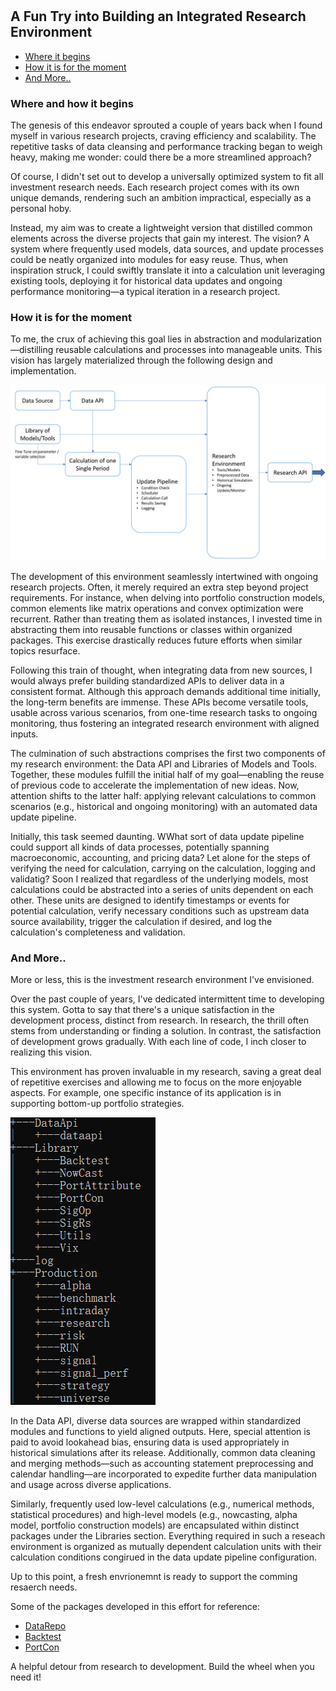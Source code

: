 #

## A Fun Try into Building an Integrated Research Environment

- [Where it begins](#beg)
- [How it is for the moment](#now)
- [And More..](#more)

### Where and how it begins <a name="beg"></a>

The genesis of this endeavor sprouted a couple of years back when I found myself in various research projects, craving efficiency and scalability. The repetitive tasks of data cleansing and performance tracking began to weigh heavy, making me wonder: could there be a more streamlined approach?

Of course, I didn't set out to develop a universally optimized system to fit all investment research needs. Each research project comes with its own unique demands, rendering such an ambition impractical, especially as a personal hoby. 

Instead, my aim was to create a lightweight version that distilled common elements across the diverse projects that gain my interest. The vision? A system where frequently used models, data sources, and update processes could be neatly organized into modules for easy reuse. Thus, when inspiration struck, I could swiftly translate it into a calculation unit leveraging existing tools, deploying it for historical data updates and ongoing performance monitoring—a typical iteration in a research project.



### How it is for the moment <a name="now"></a>

To me, the crux of achieving this goal lies in abstraction and modularization—distilling reusable calculations and processes into manageable units. This vision has largely materialized through the following design and implementation.

![Structure](https://raw.githubusercontent.com/SkyBlueRW/SkyBlueRW.github.io/main/_posts/asset/environment_structure.png)

The development of this environment seamlessly intertwined with ongoing research projects. Often, it merely required an extra step beyond project requirements. For instance, when delving into portfolio construction models, common elements like matrix operations and convex optimization were recurrent. Rather than treating them as isolated instances, I invested time in abstracting them into reusable functions or classes within organized packages. This exercise drastically reduces future efforts when similar topics resurface.

Following this train of thought, when integrating data from new sources, I would always prefer building standardized APIs to deliver data in a consistent format. Although this approach demands additional time initially, the long-term benefits are immense. These APIs become versatile tools, usable across various scenarios, from one-time research tasks to ongoing monitoring, thus fostering an integrated research environment with aligned inputs.

The culmination of such abstractions comprises the first two components of my research environment: the Data API and Libraries of Models and Tools. Together, these modules fulfill the initial half of my goal—enabling the reuse of previous code to accelerate the implementation of new ideas. Now, attention shifts to the latter half: applying relevant calculations to common scenarios (e.g., historical and ongoing monitoring) with an automated data update pipeline.

Initially, this task seemed daunting. WWhat sort of data update pipeline could support all kinds of data processes, potentially spanning macroeconomic, accounting, and pricing data? Let alone for the steps of verifying the need for calculation, carrying on the calculation, logging and validatig? Soon I realized that regardless of the underlying models, most calculations could be abstracted into a series of units dependent on each other. These units are designed to identify timestamps or events for potential calculation, verify necessary conditions such as upstream data source availability, trigger the calculation if desired, and log the calculation's completeness and validation.

### And More.. <a name="more"></a>

More or less, this is the investment research environment I've envisioned. 

Over the past couple of years, I've dedicated intermittent time to developing this system. Gotta to say that there's a unique satisfaction in the development process, distinct from research. In research, the thrill often stems from understanding or finding a solution. In contrast, the satisfaction of development grows gradually. With each line of code, I inch closer to realizing this vision.

This environment has proven invaluable in my research, saving a great deal of repetitive exercises and allowing me to focus on the more enjoyable aspects. For example, one specific instance of its application is in supporting bottom-up portfolio strategies.

![System](https://raw.githubusercontent.com/SkyBlueRW/SkyBlueRW.github.io/main/_posts/asset/system.png)

In the Data API, diverse data sources are wrapped within standardized modules and functions to yield aligned outputs. Here, special attention is paid to avoid lookahead bias, ensuring data is used appropriately in historical simulations after its release. Additionally, common data cleaning and merging methods—such as accounting statement preprocessing and calendar handling—are incorporated to expedite further data manipulation and usage across diverse applications.

Similarly, frequently used low-level calculations (e.g., numerical methods, statistical procedures) and high-level models (e.g., nowcasting, alpha model, portfolio construction models) are encapsulated within distinct packages under the Libraries section. Everything required in such a reseach environment is organized as mutually dependent calculation units with their calculation conditions congirued in the data update pipeline configuration. 

Up to this point, a fresh envrionemnt is ready to support the comming resaerch needs.

Some of the packages developed in this effort for reference:

- [DataRepo](https://github.com/SkyBlueRW/DataRepo)
- [Backtest](https://github.com/SkyBlueRW/Backtest)
- [PortCon](https://github.com/SkyBlueRW/PortCon)

A helpful detour from research to development. Build the wheel when you need it!
